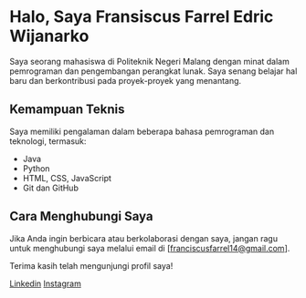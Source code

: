 # Halo, Saya Fransiscus Farrel Edric Wijanarko

Saya seorang mahasiswa di Politeknik Negeri Malang dengan minat dalam pemrograman dan pengembangan perangkat lunak. Saya senang belajar hal baru dan berkontribusi pada proyek-proyek yang menantang.



## Kemampuan Teknis
Saya memiliki pengalaman dalam beberapa bahasa pemrograman dan teknologi, termasuk:
- Java
- Python
- HTML, CSS, JavaScript
- Git dan GitHub

## Cara Menghubungi Saya
Jika Anda ingin berbicara atau berkolaborasi dengan saya, jangan ragu untuk menghubungi saya melalui email di [franciscusfarrel14@gmail.com].

Terima kasih telah mengunjungi profil saya!

[Linkedin](https://www.linkedin.com/in/fransiscus-farrel-edric-wijanarko-3477b125a/)
[Instagram](https://www.instagram.com/farrel_edriccc/)
